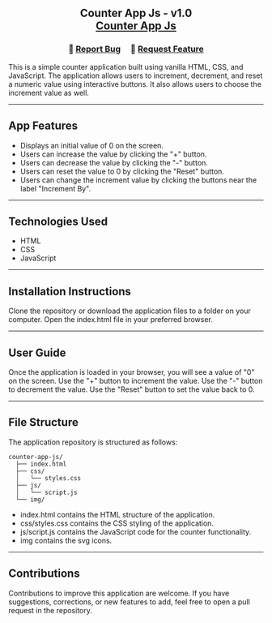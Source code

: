 <h2 align="center">
    Counter App Js - v1.0 <br/>
    <a href="http://134.209.237.228/">Counter App Js</a>
</h2>

<h3 align="center">
    🔹
    <a href="https://github.com/joecarian/counter-app-js/issues">Report Bug</a> &nbsp; &nbsp;
    🔹
    <a href="https://github.com/joecarian/counter-app-js/issues">Request Feature</a>
</h3>

This is a simple counter application built using vanilla HTML, CSS, and JavaScript. The application allows users to increment, decrement, and reset a numeric value using interactive buttons. It also allows users to choose the increment value as well.

----

## App Features
* Displays an initial value of 0 on the screen.
* Users can increase the value by clicking the "+" button.
* Users can decrease the value by clicking the "-" button.
* Users can reset the value to 0 by clicking the "Reset" button.
* Users can change the increment value by clicking the buttons near the label "Increment By". 

----

## Technologies Used
* HTML
* CSS
* JavaScript
----
## Installation Instructions
Clone the repository or download the application files to a folder on your computer.
Open the index.html file in your preferred browser.

----

## User Guide
Once the application is loaded in your browser, you will see a value of "0" on the screen.
Use the "+" button to increment the value.
Use the "-" button to decrement the value.
Use the "Reset" button to set the value back to 0.

----

## File Structure
The application repository is structured as follows:
```
counter-app-js/
  ├── index.html
  ├── css/
  │   └── styles.css
  ├── js/
  │   └── script.js
  └── img/

 ```
* index.html contains the HTML structure of the application.
* css/styles.css contains the CSS styling of the application.
* js/script.js contains the JavaScript code for the counter functionality.
* img contains the svg icons.
---
## Contributions
Contributions to improve this application are welcome. If you have suggestions, corrections, or new features to add, feel free to open a pull request in the repository.